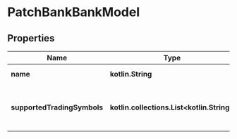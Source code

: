 
# PatchBankBankModel

## Properties
Name | Type | Description | Notes
------------ | ------------- | ------------- | -------------
**name** | **kotlin.String** | The name of the bank. |  [optional]
**supportedTradingSymbols** | **kotlin.collections.List&lt;kotlin.String&gt;** | The trading symbols supported by the bank. |  [optional]



